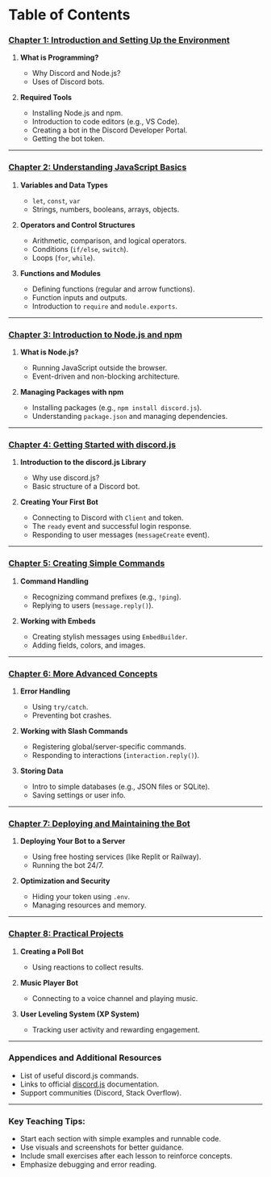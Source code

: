 # Table of Contents

### [**Chapter 1: Introduction and Setting Up the Environment**](./saeson1.md)

1. **What is Programming?**

   * Why Discord and Node.js?
   * Uses of Discord bots.
2. **Required Tools**

   * Installing Node.js and npm.
   * Introduction to code editors (e.g., VS Code).
   * Creating a bot in the Discord Developer Portal.
   * Getting the bot token.

---

### [**Chapter 2: Understanding JavaScript Basics**](./saeson2.md)

1. **Variables and Data Types**

   * `let`, `const`, `var`
   * Strings, numbers, booleans, arrays, objects.
2. **Operators and Control Structures**

   * Arithmetic, comparison, and logical operators.
   * Conditions (`if/else`, `switch`).
   * Loops (`for`, `while`).
3. **Functions and Modules**

   * Defining functions (regular and arrow functions).
   * Function inputs and outputs.
   * Introduction to `require` and `module.exports`.

---

### [**Chapter 3: Introduction to Node.js and npm**](./saeson3.md)

1. **What is Node.js?**

   * Running JavaScript outside the browser.
   * Event-driven and non-blocking architecture.
2. **Managing Packages with npm**

   * Installing packages (e.g., `npm install discord.js`).
   * Understanding `package.json` and managing dependencies.

---

### [**Chapter 4: Getting Started with discord.js**](./saeson4.md)

1. **Introduction to the discord.js Library**

   * Why use discord.js?
   * Basic structure of a Discord bot.
2. **Creating Your First Bot**

   * Connecting to Discord with `Client` and token.
   * The `ready` event and successful login response.
   * Responding to user messages (`messageCreate` event).

---

### [**Chapter 5: Creating Simple Commands**](./saeson5.md)

1. **Command Handling**

   * Recognizing command prefixes (e.g., `!ping`).
   * Replying to users (`message.reply()`).
2. **Working with Embeds**

   * Creating stylish messages using `EmbedBuilder`.
   * Adding fields, colors, and images.

---

### [**Chapter 6: More Advanced Concepts**](./saeson6.md)

1. **Error Handling**

   * Using `try/catch`.
   * Preventing bot crashes.
2. **Working with Slash Commands**

   * Registering global/server-specific commands.
   * Responding to interactions (`interaction.reply()`).
3. **Storing Data**

   * Intro to simple databases (e.g., JSON files or SQLite).
   * Saving settings or user info.

---

### [**Chapter 7: Deploying and Maintaining the Bot**](./saeson7.md)

1. **Deploying Your Bot to a Server**

   * Using free hosting services (like Replit or Railway).
   * Running the bot 24/7.
2. **Optimization and Security**

   * Hiding your token using `.env`.
   * Managing resources and memory.

---

### [**Chapter 8: Practical Projects**](./saeson8.md)

1. **Creating a Poll Bot**

   * Using reactions to collect results.
2. **Music Player Bot**

   * Connecting to a voice channel and playing music.
3. **User Leveling System (XP System)**

   * Tracking user activity and rewarding engagement.

---

### **Appendices and Additional Resources**

* List of useful discord.js commands.
* Links to official [discord.js](https://discord.js.org/#/) documentation.
* Support communities (Discord, Stack Overflow).

---

### **Key Teaching Tips:**

* Start each section with simple examples and runnable code.
* Use visuals and screenshots for better guidance.
* Include small exercises after each lesson to reinforce concepts.
* Emphasize debugging and error reading.